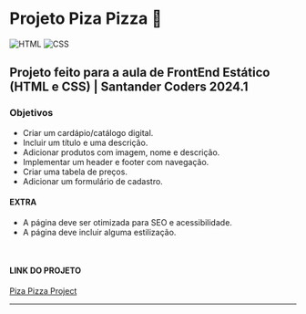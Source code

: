 
# Projeto Piza Pizza  🍕


![HTML](https://img.shields.io/badge/HTML-FF5722?style=flat-square&logo=html5&logoColor=white)
![CSS](https://img.shields.io/badge/CSS-00A9E0?style=flat-square&logo=css3&logoColor=white)

## Projeto feito para a aula de FrontEnd Estático (HTML e CSS) | Santander Coders 2024.1 

### Objetivos
- Criar um cardápio/catálogo digital.
- Incluir um título e uma descrição.
- Adicionar produtos com imagem, nome e descrição.
- Implementar um header e footer com navegação.
- Criar uma tabela de preços.
- Adicionar um formulário de cadastro.

#### EXTRA
- A página deve ser otimizada para SEO e acessibilidade.
- A página deve incluir alguma estilização.
<BR>

#### LINK DO PROJETO 
[Piza Pizza Project](https://nataliakstr.github.io/PizaPizza/)


------------
